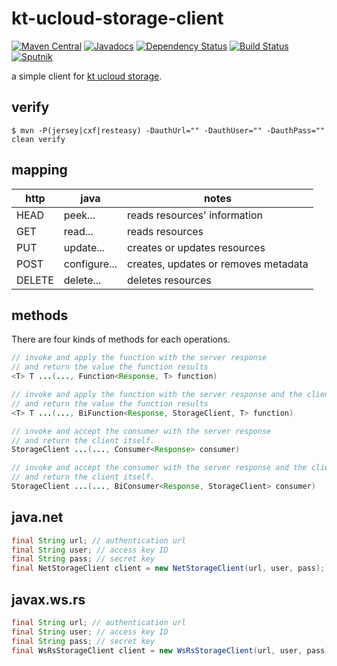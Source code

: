 # kt-ucloud-storage-client
[![Maven Central](https://img.shields.io/maven-central/v/com.github.jinahya/kt-ucloud-storage-client-jax-rs.svg?style=flat-square)](http://search.maven.org/#search%7Cgav%7C1%7Cg%3A%22com.github.jinahya%22%20AND%20a%3A%22kt-ucloud-storage-client-jax-rs%22)
[![Javadocs](http://www.javadoc.io/badge/com.github.jinahya/kt-ucloud-storage-client-jax-rs.svg?style=flat-square)](http://www.javadoc.io/doc/com.github.jinahya/kt-ucloud-storage-client-jax-rs)
[![Dependency Status](https://www.versioneye.com/user/projects/57a6194d0f64000041a9375e/badge.svg?style=flat-square)](https://www.versioneye.com/user/projects/57a6194d0f64000041a9375e)
[![Build Status](https://travis-ci.org/jinahya/kt-ucloud-storage-client-jax-rs.svg?style=flat-square&branch=develop)](https://travis-ci.org/jinahya/kt-ucloud-storage-client-jax-rs)
[![Sputnik](https://sputnik.ci/conf/badge)](https://sputnik.ci/app#/builds/jinahya/kt-ucloud-storage-client-jax-rs)

a simple client for [kt ucloud storage](https://ucloudbiz.olleh.com/portal/ktcloudportal.epc.productintro.ss.info.html).

## verify
```
$ mvn -P(jersey|cxf|resteasy) -DauthUrl="" -DauthUser="" -DauthPass="" clean verify
```
## mapping
http  |java        |notes
------|------------|-----
HEAD  |peek...     |reads resources' information
GET   |read...     |reads resources
PUT   |update...   |creates or updates resources
POST  |configure...|creates, updates or removes metadata
DELETE|delete...   |deletes resources
## methods
There are four kinds of methods for each operations.
```java
// invoke and apply the function with the server response
// and return the value the function results
<T> T ...(..., Function<Response, T> function)
```
```java
// invoke and apply the function with the server response and the client itself
// and return the value the function results
<T> T ...(..., BiFunction<Response, StorageClient, T> function)
```
```java
// invoke and accept the consumer with the server response
// and return the client itself.
StorageClient ...(..., Consumer<Response> consumer)
```
```java
// invoke and accept the consumer with the server response and the client itself
// and return the client itself.
StorageClient ...(..., BiConsumer<Response, StorageClient> consumer)
```
## java.net
```java
final String url; // authentication url
final String user; // access key ID
final String pass; // secret key
final NetStorageClient client = new NetStorageClient(url, user, pass);
```
## javax.ws.rs
```java
final String url; // authentication url
final String user; // access key ID
final String pass; // secret key
final WsRsStorageClient client = new WsRsStorageClient(url, user, pass);
```
